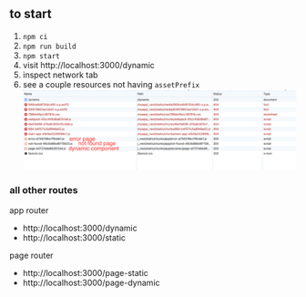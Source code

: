 
## to start
1. `npm ci`
2. `npm run build`
3. `npm start`
4. visit http://localhost:3000/dynamic
5. inspect network tab 
6. see a couple resources not having `assetPrefix` ![](images/assetprefix.png)



### all other routes
app router
- http://localhost:3000/dynamic
- http://localhost:3000/static

page router
- http://localhost:3000/page-static
- http://localhost:3000/page-dynamic


